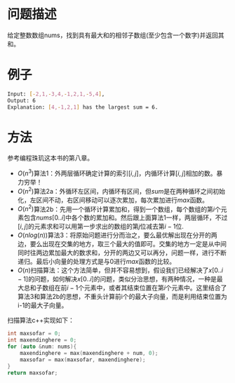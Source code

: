 # 问题描述
给定整数数组nums，找到具有最大和的相邻子数组(至少包含一个数字)并返回其和。

# 例子
```bash
Input: [-2,1,-3,4,-1,2,1,-5,4],
Output: 6
Explanation: [4,-1,2,1] has the largest sum = 6.
```

# 方法
参考编程珠玑这本书的第八章。
- $O(n^3)$算法1：外两层循环确定计算的索引$[i,j]$，内循环计算$[i,j]$相加的数。暴力穷举！
- $O(n^2)$算法2a：外循环左区间，内循环有区间，但$sum$是在两种循环之间初始化，左区间不动，右区间移动可以逐次累加，每次累加进行$max$函数。
- $O(n^2)$算法2b：先用一个循环计算累加和，得到一个数组，每个数组的第$i$个元素包含$nums[0..i]$中各个数的累加和。然后跟上面算法1一样，两层循环，不过$[i, j]$的元素求和可以用第一步求出的数组的第$j$位减去第$i-1$位.
- $O(nlog(n))$算法3：将原始问题进行分而治之，要么最优解出现在分开的两边，要么出现在交集的地方，取三个最大的值即可。交集的地方一定是从中间同时往两边累加最大的数求和，分开的两边又可以再分，问题一样，进行不断递归。最后小向量的处理方式是与$0$进行$max$函数的比较。
- $O(n)$扫描算法：这个方法简单，但并不容易想到，假设我们已经解决了$x[0..i-1]$的问题，如何解决$x[0..i]$的问题，类似分治思想，有两种情况，一种是最大总和子数组在前$i-1$个元素中，或者其结束位置在第$i$个元素中。这里结合了算法3和算法2b的思想，不重头计算前i个的最大子向量，而是利用结束位置为i-1的最大子向量。

扫描算法c++实现如下：
```c++
int maxsofar = 0;
int maxendinghere = 0;
for (auto &num: nums){
    maxendinghere = max(maxendinghere + num, 0);
    maxsofar = max(maxsofar, maxendinghere);
}
return maxsofar;
```
